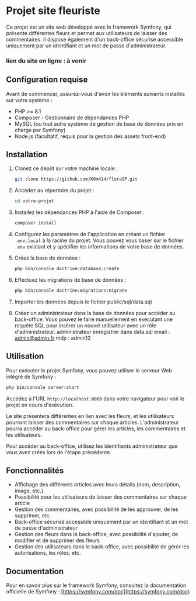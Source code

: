 # Projet site fleuriste

Ce projet est un site web développé avec le framework Symfony, qui présente différentes fleurs et permet aux utilisateurs de laisser des commentaires. Il dispose également d'un back-office sécurisé accessible uniquement par un identifiant et un mot de passe d'administrateur.
### lien du site en ligne  : à venir
## Configuration requise

Avant de commencer, assurez-vous d'avoir les éléments suivants installés sur votre système :

- PHP >= 8.1
- Composer - Gestionnaire de dépendances PHP
- MySQL (ou tout autre système de gestion de base de données pris en charge par Symfony)
- Node.js (facultatif, requis pour la gestion des assets front-end)

## Installation
1. Clonez ce dépôt sur votre machine locale :

   ```bash
   git clone https://github.com/K0m414/floraSP.git
   ```

2. Accédez au répertoire du projet :

   ```bash
   cd votre-projet
   ```

3. Installez les dépendances PHP à l'aide de Composer :

   ```bash
   composer install
   ```

4. Configurez les paramètres de l'application en créant un fichier `.env.local` à la racine du projet. Vous pouvez vous baser sur le fichier `.env` existant et y spécifier les informations de votre base de données.

5. Créez la base de données :

   ```bash
   php bin/console doctrine:database:create
   ```

6. Effectuez les migrations de base de données :

   ```bash
   php bin/console doctrine:migrations:migrate
   ```
7. Importer les données depuis le fichier public/sql/data.sql

8. Créez un administrateur dans la base de données pour accéder au back-office. Vous pouvez le faire manuellement en exécutant une requête SQL pour insérer un nouvel utilisateur avec un rôle d'administrateur.
   administrateur enregistrer dans data.sql
   email : admin@admin.fr
   mdp : admin12

## Utilisation

Pour exécuter le projet Symfony, vous pouvez utiliser le serveur Web intégré de Symfony :

```bash
php bin/console server:start
```

Accédez à l'URL `http://localhost:8000` dans votre navigateur pour voir le projet en cours d'exécution.

Le site présentera différentes en lien avec les fleurs, et les utilisateurs pourront laisser des commentaires sur chaque articles. L'administrateur pourra accéder au back-office pour gérer les articles, les commentaires et les utilisateurs.

Pour accéder au back-office, utilisez les identifiants administrateur que vous avez créés lors de l'étape précédente.

## Fonctionnalités

- Affichage des différents articles avec leurs détails (nom, description, image, etc.)
- Possibilité pour les utilisateurs de laisser des commentaires sur chaque article
- Gestion des commentaires, avec possibilité de les approuver, de les supprimer, etc.
- Back-office sécurisé accessible uniquement par un identifiant et un mot de passe d'administrateur
- Gestion des fleurs dans le back-office, avec possibilité d'ajouter, de modifier et de supprimer des fleurs
- Gestion des utilisateurs dans le back-office, avec possibilité de gérer les autorisations, les rôles, etc.


## Documentation

Pour en savoir plus sur le framework Symfony, consultez la documentation officielle de Symfony : [https://symfony.com/doc](https://symfony.com/doc)
